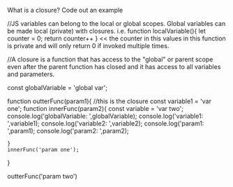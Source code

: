 What is a closure?
Code out an example

//JS variables can belong to the local or global scopes. Global variables can be made local (private) with closures.
i.e.
function localVariable(){
    let counter = 0;
    return counter++
} << the counter in this values in this function is private and will only return 0 if invoked multiple times.

//A closure is a function that has access to the "global" or parent scope even after the parent function has closed and it has access to all variables and parameters. 

const globalVariable = 'global var';

function outterFunc(param1){ //this is the closure
    const variable1 = 'var one';
    function innerFunc(param2){
        const variable = 'var two';
        console.log('globalVariable: ',globalVariable);
        console.log('variable1: ',variable1);
        console.log('variable2: ',variable2);
        console.log('param1: ',param1);
        console.log('param2: ',param2);
        
    }
    innerFunc('param one');
}

outterFunc('param two')